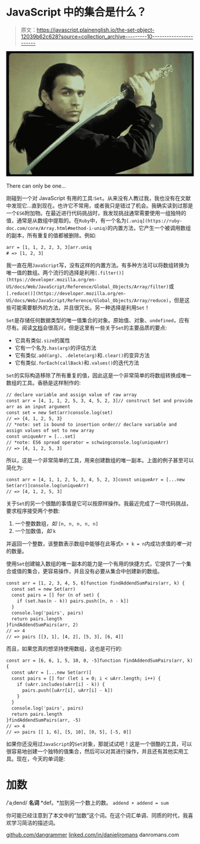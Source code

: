 # JavaScript 中的集合是什么？

> 原文：<https://javascript.plainenglish.io/the-set-object-12039b62c628?source=collection_archive---------10----------------------->

![](img/6cc9250e8457cca08e3f00fb714d6cf4.png)

There can only be one...

刚碰到一个对 JavaScript 有用的工具:`Set`。从来没有人教过我，我也没有在文献中发现它…直到现在。也许它不常用，或者我只是错过了机会。我确实读到过那是一个`ES6`附加物。在最近进行代码挑战时，我发现挑战通常需要使用一组独特的值，通常是从数组中提取的。在`Ruby`中，有一个名为`[.uniq](https://ruby-doc.com/core/Array.html#method-i-uniq)`的内置方法，它产生一个被调用数组的副本，所有重复的值都被删除。例如:

```
arr = [1, 1, 2, 2, 3, 3]arr.uniq
# => [1, 2, 3]
```

我一直在用`JavaScript`写，没有这样的内置方法。有多种方法可以将数组转换为唯一值的数组。两个流行的选择是利用`[.filter()](https://developer.mozilla.org/en-US/docs/Web/JavaScript/Reference/Global_Objects/Array/filter)`或`[.reduce()](https://developer.mozilla.org/en-US/docs/Web/JavaScript/Reference/Global_Objects/Array/reduce)`，但是这些可能需要额外的方法，并且很冗长。另一种选择是利用`Set`！

`Set`是存储任何数据类型的唯一值集合的对象。原始值、对象、`undefined`，应有尽有。阅读[文档](https://developer.mozilla.org/en-US/docs/Web/JavaScript/Reference/Global_Objects/Set)会很高兴，但是这里有一些关于`Set`的主要品质的要点:

*   它具有类似`.size`的属性
*   它有一个名为`.has(arg)`的评估方法
*   它有类似`.add(arg)`、`.delete(arg)`和`.clear()`的变异方法
*   它有类似`.forEach(callBack)`和`.values()`的迭代方法

`Set`的实际构造移除了所有重复的值，因此这是一个非常简单的将数组转换成唯一数组的工具。香肠是这样制作的:

```
// declare variable and assign value of raw array
const arr = [4, 1, 1, 2, 5, 3, 4, 5, 2, 3]// construct Set and provide arr as an input argument
const set = new Set(arr)console.log(set)
// => {4, 1, 2, 5, 3} 
// *note: set is bound to insertion order// declare variable and assign values of set to new array
const uniqueArr = [...set]
// *note: ES6 spread operator = schwingconsole.log(uniqueArr)
// => [4, 1, 2, 5, 3]
```

所以，这是一个非常简单的工具，用来创建数组的唯一副本。上面的例子甚至可以简化为:

```
const arr = [4, 1, 1, 2, 5, 3, 4, 5, 2, 3]const uniqueArr = [...new Set(arr)]console.log(uniqueArr)
// => [4, 1, 2, 5, 3]
```

关于`Set`的另一个很酷的事情是它可以按原样操作。我最近完成了一项代码挑战，要求程序接受两个参数:

1.  一个整数数组，*如* `[n, n, n, n, n]`
2.  一个加数值，*如* `k`

并返回一个整数，该整数表示数组中能够在此等式`n + k = n`内成功求值的*唯一*对的数量。

使用`Set`创建输入数组的唯一副本的能力是一个有用的快捷方式，它提供了一个集合或值的集合，更容易操作，并且没有必要从集合中创建新的数组。

```
const arr = [1, 2, 3, 4, 5, 6]function findAddendSumPairs(arr, k) {
  const set = new Set(arr)
  const pairs = [] for (n of set) {
    if (set.has(n - k)) pairs.push([n, n - k])
  }
  console.log('pairs', pairs)
  return pairs.length
}findAddendSumPairs(arr, 2)
// => 4
// => pairs [[3, 1], [4, 2], [5, 3], [6, 4]]
```

而且，如果您真的想坚持使用数组，这也是可行的:

```
const arr = [6, 6, 1, 5, 10, 0, -5]function findAddendSumPairs(arr, k) {
  const uArr = [...new Set(arr)]
  const pairs = [] for (let i = 0; i < uArr.length; i++) {
    if (uArr.includes(uArr[i] - k)) {
      pairs.push([uArr[i], uArr[i] - k])
    }
  }
  console.log('pairs', pairs)
  return pairs.length
}findAddendSumPairs(arr, -5)
// => 4
// => pairs [[ 1, 6], [5, 10], [0, 5], [-5, 0]]
```

如果你还没用过`JavaScript`的`Set`对象，那就试试吧！这是一个很酷的工具，可以很容易地创建一个独特的值集合，然后可以对其进行操作，并且还有其他实用工具。现在，今天的单词是:

# **加数**

/ˈaˌdend/
**名词**
*def。*加到另一个数上的数。
`addend + addend = sum`

你可能已经注意到了本文中的“加数”这个词。在这个词汇单调、同质的时代，我喜欢学习简洁的描述词。

[github.com/dangrammer](https://github.com/dangrammer)
[linked.com/in/danieljromans](https://www.linkedin.com/in/danieljromans/)
danromans.com